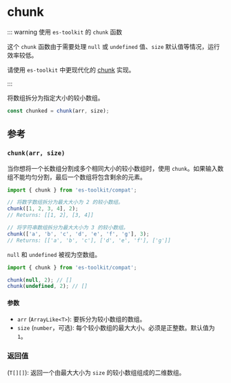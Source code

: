 # chunk

::: warning 使用 `es-toolkit` 的 `chunk` 函数

这个 `chunk` 函数由于需要处理 `null` 或 `undefined` 值、`size` 默认值等情况，运行效率较低。

请使用 `es-toolkit` 中更现代化的 [chunk](../../array/chunk.md) 实现。

:::

将数组拆分为指定大小的较小数组。

```typescript
const chunked = chunk(arr, size);
```

## 参考

### `chunk(arr, size)`

当你想将一个长数组分割成多个相同大小的较小数组时，使用 `chunk`。如果输入数组不能均匀分割，最后一个数组将包含剩余的元素。

```typescript
import { chunk } from 'es-toolkit/compat';

// 将数字数组拆分为最大大小为 2 的较小数组。
chunk([1, 2, 3, 4], 2);
// Returns: [[1, 2], [3, 4]]

// 将字符串数组拆分为最大大小为 3 的较小数组。
chunk(['a', 'b', 'c', 'd', 'e', 'f', 'g'], 3);
// Returns: [['a', 'b', 'c'], ['d', 'e', 'f'], ['g']]
```

`null` 和 `undefined` 被视为空数组。

```typescript
import { chunk } from 'es-toolkit/compat';

chunk(null, 2); // []
chunk(undefined, 2); // []
```

#### 参数

- `arr` (`ArrayLike<T>`): 要拆分为较小数组的数组。
- `size` (`number`，可选): 每个较小数组的最大大小。必须是正整数。默认值为 `1`。

### 返回值

(`T[][]`): 返回一个由最大大小为 `size` 的较小数组组成的二维数组。

